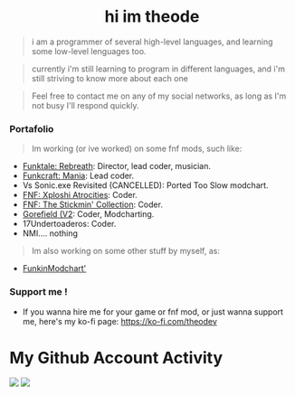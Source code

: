 <h1 align="center"> hi im theode </h1>

> i am a programmer of several high-level languages, and learning some low-level lenguages too.

>  currently i'm still learning to program in different languages, and i'm still striving to know more about each one

> Feel free to contact me on any of my social networks, as long as I'm not busy I'll respond quickly.

### Portafolio
> Im working (or ive worked) on some fnf mods, such like:
- [Funktale: Rebreath](https://x.com/PapuTeamXD): Director, lead coder, musician.
- [Funkcraft: Mania](https://x.com/FunkCraftMania): Lead coder.
- Vs Sonic.exe Revisited (CANCELLED): Ported Too Slow modchart.
- [FNF: Xploshi Atrocities](https://x.com/Funkin_Xploshi): Coder.
- [FNF: The Stickmin' Collection](https://x.com/StickminCoolMod): Coder.
- [Gorefield (V2](https://x.com/GorefieldMod): Coder, Modcharting.
- 17Undertoaderos: Coder.
- NMI.... nothing

> Im also working on some other stuff by myself, as:
- [FunkinModchart'](https://lib.haxe.org/p/funkin-modchart/)

### Support me !
- If you wanna hire me for your game or fnf mod, or just wanna support me, here's my ko-fi page: https://ko-fi.com/theodev

# My Github Account Activity
  
![](https://github-readme-stats.vercel.app/api?username=TheoDevelops&show_icons=true&theme=nord)
![](https://github-readme-stats.vercel.app/api/top-langs/?username=TheoDevelops&layout=compact&show_icons=true&theme=nord)
